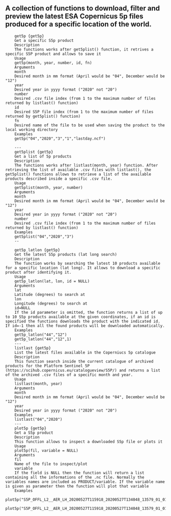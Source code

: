  A collection of functions to download, filter and preview the latest ESA Copernicus 5p files produced for a specific location of the world.
 ---
        get5p {get5p}	
        Get a specific S5p product
        Description
        The functions works after get5plist() function, it retrives a specific S5P product and allows to save it
        Usage
        get5p(month, year, number, id, fn)
        Arguments
        month	
        Desired month in mm format (April would be "04", December would be "12")
        year	
        Desired year in yyyy format ("2020" not "20")
        number	
        Desired .csv file index (from 1 to the maximum number of files returned by listlast() function)
        id	
        Desired S5P file index (from 1 to the maximum number of files returned by get5plist() function)
        fn	
        Desired name of the file to be used when saving the product to the local working directory
        Examples
        get5p("04","2020","3","1","lastday.ncf")
        
        ---
        get5plist {get5p}	
        Get a list of 5p products
        Description
        The functions works after listlast(month, year) function. After retrieving the list of available .csv files with listlast(), the get5plist() functions allows to retrieve a list of the available products described inside a specific .csv file.
        Usage
        get5plist(month, year, number)
        Arguments
        month	
        Desired month in mm format (April would be "04", December would be "12")
        year	
        Desired year in yyyy format ("2020" not "20")
        number	
        Desired .csv file index (from 1 to the maximum number of files returned by listlast() function)
        Examples
        get5plist("04","2020","3")
        --
        
        get5p_latlon {get5p}
        Get the latest S5p products (lat long search)
        Description
        The function works by searching the latest 10 products available for a specific location (lat long). It allows to download a specific product after identifying it.
        Usage
        get5p_latlon(lat, lon, id = NULL)
        Arguments
        lat	
        Latitude (degrees) to search at
        lon	
        Longitude (degrees) to search at
        id=NULL	
        If the id parameter is omitted, the function returns a list of up to 10 S5p products available at the given coordinates, if an id is specified the functions downloads the product with the indicated id. If id=-1 then all the found products will be downloaded automatically.
        Examples
        get5p_latlon("44","12")
        get5p_latlon("44","12",1)
        ---
        listlast {get5p}	
        List the latest files available in the Coperniucs 5p catalogue
        Description
        This function search inside the current catalogue of archived products for the Platform Sentinel 5P (https://scihub.copernicus.eu/catalogueview/S5P/) and returns a list of the archived .csv files of a specific month and year.
        Usage
        listlast(month, year)
        Arguments
        month	
        Desired month in mm format (April would be "04", December would be "12")
        year	
        Desired year in yyyy format ("2020" not "20")
        Examples
        listlast("04","2020")
        ---
        plot5p {get5p}	
        Get a S5p product
        Description
        This function allows to inspect a downloaded S5p file or plots it
        Usage
        plot5p(fil, variable = NULL)
        Arguments
        fil	
        Name of the file to inspect/plot
        variable	
        If the field is NULL then the function will return a list containing all the informations of the .nc file. Normally the variables names are included as PRODUCT/variable. If the variable name is given as parameter then the function will plot that variable
        Examples
        plot5p("S5P_OFFL_L2__AER_LH_20200527T115918_20200527T134048_13579_01_010302_20200529T045906.nc")
        plot5p("S5P_OFFL_L2__AER_LH_20200527T115918_20200527T134048_13579_01_010302_20200529T045906.nc","aerosol_index_340_380")
